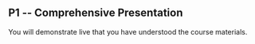 ## P1 -- Comprehensive Presentation

You will demonstrate live that you have understood the course materials.
